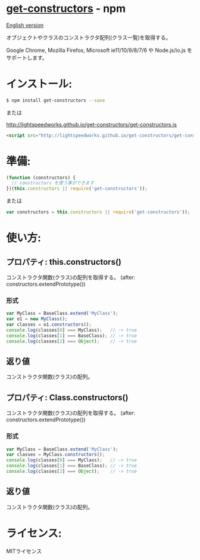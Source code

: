 [get-constructors](https://www.npmjs.org/package/get-constructors) - npm
====

[English version](README.md#readme)

  オブジェクトやクラスのコンストラクタ配列(クラス一覧)を取得する。

  Google Chrome, Mozilla Firefox, Microsoft ie11/10/9/8/7/6 や Node.js/io.js をサポートします。

# インストール:

```bash
$ npm install get-constructors --save
```

または

http://lightspeedworks.github.io/get-constructors/get-constructors.js

```html
<script src="http://lightspeedworks.github.io/get-constructors/get-constructors.js"></script>
```

# 準備:

```js
(function (constructors) {
  // constructors を使う事ができます
})(this.constructors || require('get-constructors'));
```

または

```js
var constructors = this.constructors || require('get-constructors'));
```

# 使い方:

## プロパティ: this.constructors()

  コンストラクタ関数(クラス)の配列を取得する。
  (after: constructors.extendPrototype())

### 形式

```js
var MyClass = BaseClass.extend('MyClass');
var o1 = new MyClass();
var classes = o1.constructors();
console.log(classes[0] === MyClass);   // -> true
console.log(classes[1] === BaseClass); // -> true
console.log(classes[2] === Object);    // -> true
```

## 返り値

  コンストラクタ関数(クラス)の配列。

## プロパティ: Class.constructors()

  コンストラクタ関数(クラス)の配列を取得する。
  (after: constructors.extendPrototype())

### 形式

```js
var MyClass = BaseClass.extend('MyClass');
var classes = MyClass.constructors();
console.log(classes[0] === MyClass);   // -> true
console.log(classes[1] === BaseClass); // -> true
console.log(classes[2] === Object);    // -> true
```

## 返り値

  コンストラクタ関数(クラス)の配列。

# ライセンス:

  MITライセンス
